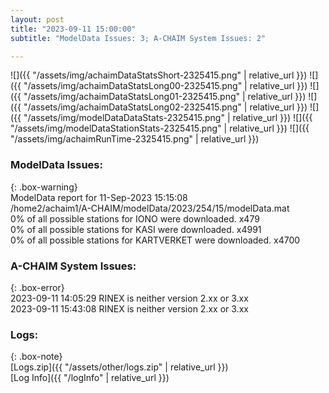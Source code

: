 ```yaml
---
layout: post
title: "2023-09-11 15:00:00"
subtitle: "ModelData Issues: 3; A-CHAIM System Issues: 2"

---
```


![]({{ "/assets/img/achaimDataStatsShort-2325415.png" | relative_url }})
![]({{ "/assets/img/achaimDataStatsLong00-2325415.png" | relative_url }})
![]({{ "/assets/img/achaimDataStatsLong01-2325415.png" | relative_url }})
![]({{ "/assets/img/achaimDataStatsLong02-2325415.png" | relative_url }})
![]({{ "/assets/img/modelDataDataStats-2325415.png" | relative_url }})
![]({{ "/assets/img/modelDataStationStats-2325415.png" | relative_url }})
![]({{ "/assets/img/achaimRunTime-2325415.png" | relative_url }})


### ModelData Issues:  
  
{: .box-warning}  
 ModelData report for 11-Sep-2023 15:15:08   
 /home2/achaim1/A-CHAIM/modelData/2023/254/15/modelData.mat   
 0% of all possible stations for IONO were downloaded. x479   
 0% of all possible stations for KASI were downloaded. x4991   
 0% of all possible stations for KARTVERKET were downloaded. x4700   
  
### A-CHAIM System Issues:  
  
{: .box-error}  
2023-09-11 14:05:29 RINEX is neither version 2.xx or 3.xx  
2023-09-11 15:43:08 RINEX is neither version 2.xx or 3.xx  

### Logs:  
  
{: .box-note}  
[Logs.zip]({{ "/assets/other/logs.zip" | relative_url }})  
[Log Info]({{ "/logInfo" | relative_url }})  

